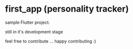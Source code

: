 # first_app (personality tracker)

sample Flutter project.

still in it's development stage

feel free to contribute ... happy contributing :)

